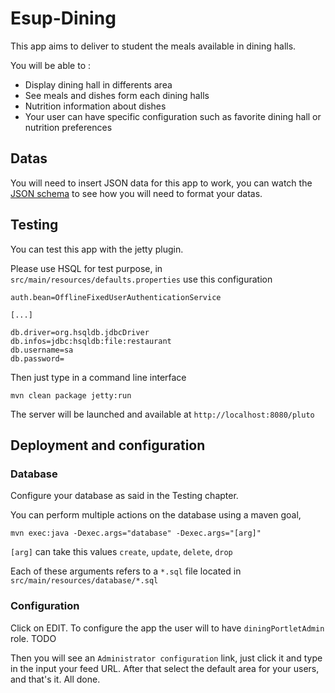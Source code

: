 # Esup-Dining

This app aims to deliver to student the meals available in dining halls.

You will be able to :
+ Display dining hall in differents area
+ See meals and dishes form each dining halls
+ Nutrition information about dishes
+ Your user can have specific configuration such as favorite dining hall or nutrition preferences

## Datas

You will need to insert JSON data for this app to work, you can watch the [JSON schema](https://github.com/gsouquet/esup-dining/blob/master/src/main/resources/schema/portlet-schema.json) to see how you will need to format your datas.

## Testing

You can test this app with the jetty plugin.

Please use HSQL for test purpose, in `src/main/resources/defaults.properties` use this configuration

```
auth.bean=OfflineFixedUserAuthenticationService

[...]

db.driver=org.hsqldb.jdbcDriver
db.infos=jdbc:hsqldb:file:restaurant
db.username=sa
db.password=
```

Then just type in a command line interface 

```
mvn clean package jetty:run
```

The server will be launched and available at `http://localhost:8080/pluto`

## Deployment and configuration

### Database

Configure your database as said in the Testing chapter. 

You can perform multiple actions on the database using a maven goal,

```
mvn exec:java -Dexec.args="database" -Dexec.args="[arg]"
```

`[arg]` can take this values `create`, `update`, `delete`, `drop`

Each of these arguments refers to a `*.sql` file located in `src/main/resources/database/*.sql`

### Configuration

Click on EDIT. To configure the app the user will to have `diningPortletAdmin` role. 
TODO

Then you will see an `Administrator configuration` link, just click it and type in the input your feed URL.
After that select the default area for your users, and that's it. All done.